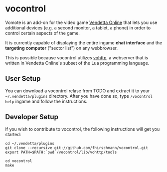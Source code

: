 # vocontrol
Vomote is an add-on for the video game [Vendetta Online](http://vendetta-online.com) that lets
you use additional devices (e.g. a second monitor, a tablet, a phone)
in order to control certain aspects of the game.

It is currently capable of displaying the entire ingame **chat interface**
and the **targeting computer** ("sector list") on any webbrowser.

This is possible because vocontrol utilizes [vohttp](http://github.com/fhirschmann/vohttp), a webserver
that is written in Vendetta Online's subset of the Lua programming
language.

## User Setup
You can download a vocontrol relase from TODO and
extract it to your `~/.vendetta/plugins` directory. After you have done so,
type `/vocontrol help` ingame and follow the instructions.

## Developer Setup
If you wish to contribute to vocontrol, the following instructions will
get you started:

    cd ~/.vendetta/plugins
    git clone --recursive git://github.com/fhirschmann/vocontrol.git
    export PATH=$PATH:`pwd`/vocontrol/lib/vohttp/tools

    cd vocontrol
    make
